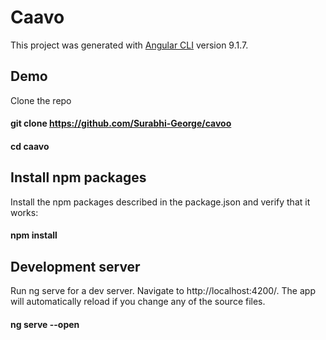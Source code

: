 # Caavo

This project was generated with [Angular CLI](https://github.com/angular/angular-cli) version 9.1.7.


## Demo

Clone the repo

#### git clone https://github.com/Surabhi-George/cavoo

#### cd caavo

## Install npm packages
Install the npm packages described in the package.json and verify that it works:

#### npm install


## Development server
Run ng serve for a dev server. Navigate to http://localhost:4200/. The app will automatically reload if you change any of the source files.

#### ng serve --open
